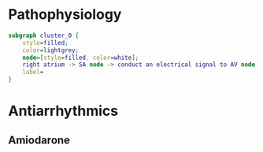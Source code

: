 # Pathophysiology
``` dot
subgraph cluster_0 {
	style=filled;
	color=lightgrey;
	node=[style=filled, color=white];
	right atrium -> SA node -> conduct an electrical signal to AV node -> His & Purkinge fibers -> ventricles -> ventricular contraction;
	label= 
}
```
# Antiarrhythmics
## Amiodarone
